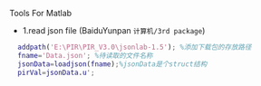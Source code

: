 
Tools For Matlab
* 1.read json file (BaiduYunpan `计算机/3rd package`)
```matlab
  addpath('E:\PIR\PIR_V3.0\jsonlab-1.5'); %添加下载包的存放路径    
  fname='Data.json'; %待读取的文件名称  
  jsonData=loadjson(fname);%jsonData是个struct结构  
  pirVal=jsonData.u';
```
